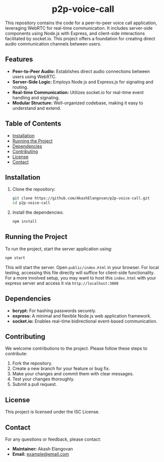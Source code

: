

<div align="center">

# p2p-voice-call
</div>

This repository contains the code for a peer-to-peer voice call application, leveraging WebRTC for real-time communication. It includes server-side components using Node.js with Express, and client-side interactions facilitated by socket.io. This project offers a foundation for creating direct audio communication channels between users.

## Features

*   **Peer-to-Peer Audio:** Establishes direct audio connections between users using WebRTC.
*   **Server-Side Logic:** Employs Node.js and Express.js for signaling and routing.
*   **Real-time Communication:** Utilizes socket.io for real-time event handling and signaling.
*   **Modular Structure:** Well-organized codebase, making it easy to understand and extend.

## Table of Contents

*   [Installation](#installation)
*   [Running the Project](#running-the-project)
*   [Dependencies](#dependencies)
*   [Contributing](#contributing)
*   [License](#license)
*   [Contact](#contact)

## Installation

1.  Clone the repository:

    ```bash
    git clone https://github.com/AkashElangovan/p2p-voice-call.git
    cd p2p-voice-call
    ```

2.  Install the dependencies:

    ```bash
    npm install
    ```

## Running the Project

To run the project, start the server application using:

```bash
npm start
```

This will start the server. Open `public/index.html` in your browser.  For local testing, accessing this file directly will suffice for client-side functionality. For a more involved setup, you may want to host this `index.html` with your express server and access it via `http://localhost:3000`

## Dependencies

*   **bcrypt:** For hashing passwords securely.
*   **express:** A minimal and flexible Node.js web application framework.
*   **socket.io:** Enables real-time bidirectional event-based communication.

## Contributing

We welcome contributions to the project. Please follow these steps to contribute:

1.  Fork the repository.
2.  Create a new branch for your feature or bug fix.
3.  Make your changes and commit them with clear messages.
4.  Test your changes thoroughly.
5.  Submit a pull request.

## License

This project is licensed under the ISC License.

## Contact

For any questions or feedback, please contact:

*   **Maintainer:** Akash Elangovan
*   **Email:** example@email.com
